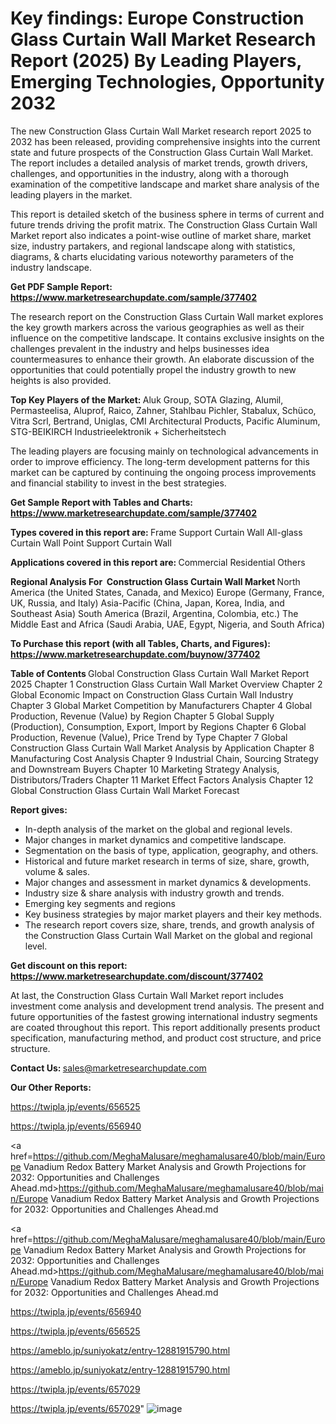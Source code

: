 # Key findings: Europe Construction Glass Curtain Wall Market Research Report (2025) By Leading Players, Emerging Technologies, Opportunity 2032

The new Construction Glass Curtain Wall Market research report 2025 to 2032 has been released, providing comprehensive insights into the current state and future prospects of the Construction Glass Curtain Wall Market. The report includes a detailed analysis of market trends, growth drivers, challenges, and opportunities in the industry, along with a thorough examination of the competitive landscape and market share analysis of the leading players in the market.

This report is detailed sketch of the business sphere in terms of current and future trends driving the profit matrix. The Construction Glass Curtain Wall Market report also indicates a point-wise outline of market share, market size, industry partakers, and regional landscape along with statistics, diagrams, &amp; charts elucidating various noteworthy parameters of the industry landscape.

<strong><b>Get PDF Sample Report: <a href=https://www.marketresearchupdate.com/sample/377402>https://www.marketresearchupdate.com/sample/377402</a></b></strong>

The research report on the Construction Glass Curtain Wall market explores the key growth markers across the various geographies as well as their influence on the competitive landscape. It contains exclusive insights on the challenges prevalent in the industry and helps businesses idea countermeasures to enhance their growth. An elaborate discussion of the opportunities that could potentially propel the industry growth to new heights is also provided.

<strong><b>Top Key Players of the Market:
</b></strong>Aluk Group, SOTA Glazing, Alumil, Permasteelisa, Aluprof, Raico, Zahner, Stahlbau Pichler, Stabalux, Schüco, Vitra Scrl, Bertrand, Uniglas, CMI Architectural Products, Pacific Aluminum, STG-BEIKIRCH Industrieelektronik + Sicherheitstech<strong><b>
</b></strong>

The leading players are focusing mainly on technological advancements in order to improve efficiency. The long-term development patterns for this market can be captured by continuing the ongoing process improvements and financial stability to invest in the best strategies.

<strong><b>Get Sample Report with Tables and Charts: <a href=https://www.marketresearchupdate.com/sample/377402>https://www.marketresearchupdate.com/sample/377402</a></b></strong>

<strong><b>Types covered in this report are:
</b></strong>Frame Support Curtain Wall
All-glass Curtain Wall
Point Support Curtain Wall<strong><b>
</b></strong>

<strong><b>Applications covered in this report are:
</b></strong>Commercial
Residential
Others<strong><b>
</b></strong>

<strong><b>Regional Analysis For  Construction Glass Curtain Wall Market</b></strong><strong><b>
</b></strong>North America (the United States, Canada, and Mexico)
Europe (Germany, France, UK, Russia, and Italy)
Asia-Pacific (China, Japan, Korea, India, and Southeast Asia)
South America (Brazil, Argentina, Colombia, etc.)
The Middle East and Africa (Saudi Arabia, UAE, Egypt, Nigeria, and South Africa)

<strong><b>To Purchase this report (with all Tables, Charts, and Figures): <a href=https://www.marketresearchupdate.com/buynow/377402>https://www.marketresearchupdate.com/buynow/377402</a></b></strong>

<strong><b>Table of Contents</b></strong><strong><b>
</b></strong>Global Construction Glass Curtain Wall Market Report 2025
Chapter 1 Construction Glass Curtain Wall Market Overview
Chapter 2 Global Economic Impact on Construction Glass Curtain Wall Industry
Chapter 3 Global Market Competition by Manufacturers
Chapter 4 Global Production, Revenue (Value) by Region
Chapter 5 Global Supply (Production), Consumption, Export, Import by Regions
Chapter 6 Global Production, Revenue (Value), Price Trend by Type
Chapter 7 Global Construction Glass Curtain Wall Market Analysis by Application
Chapter 8 Manufacturing Cost Analysis
Chapter 9 Industrial Chain, Sourcing Strategy and Downstream Buyers
Chapter 10 Marketing Strategy Analysis, Distributors/Traders
Chapter 11 Market Effect Factors Analysis
Chapter 12 Global Construction Glass Curtain Wall Market Forecast

<strong><b>Report gives:</b></strong>

- In-depth analysis of the market on the global and regional levels.
- Major changes in market dynamics and competitive landscape.
- Segmentation on the basis of type, application, geography, and others.
- Historical and future market research in terms of size, share, growth, volume &amp; sales.
- Major changes and assessment in market dynamics &amp; developments.
- Industry size &amp; share analysis with industry growth and trends.
- Emerging key segments and regions
- Key business strategies by major market players and their key methods.
- The research report covers size, share, trends, and growth analysis of the Construction Glass Curtain Wall Market on the global and regional level.

<strong><b>Get discount on this report: <a href=https://www.marketresearchupdate.com/discount/377402>https://www.marketresearchupdate.com/discount/377402</a></b></strong>

At last, the Construction Glass Curtain Wall Market report includes investment come analysis and development trend analysis. The present and future opportunities of the fastest growing international industry segments are coated throughout this report. This report additionally presents product specification, manufacturing method, and product cost structure, and price structure.

<strong><b>Contact Us:
</b></strong>sales@marketresearchupdate.com

<strong>Our Other Reports:</strong>

<a href=https://twipla.jp/events/656525>https://twipla.jp/events/656525</a>

<a href=https://twipla.jp/events/656940>https://twipla.jp/events/656940</a>

<a href=https://github.com/MeghaMalusare/meghamalusare40/blob/main/Europe Vanadium Redox Battery Market Analysis and Growth Projections for 2032: Opportunities and Challenges Ahead.md>https://github.com/MeghaMalusare/meghamalusare40/blob/main/Europe Vanadium Redox Battery Market Analysis and Growth Projections for 2032: Opportunities and Challenges Ahead.md</a>

<a href=https://github.com/MeghaMalusare/meghamalusare40/blob/main/Europe Vanadium Redox Battery Market Analysis and Growth Projections for 2032: Opportunities and Challenges Ahead.md>https://github.com/MeghaMalusare/meghamalusare40/blob/main/Europe Vanadium Redox Battery Market Analysis and Growth Projections for 2032: Opportunities and Challenges Ahead.md</a>

<a href=https://twipla.jp/events/656940>https://twipla.jp/events/656940</a>

<a href=https://twipla.jp/events/656525>https://twipla.jp/events/656525</a>

<a href=https://ameblo.jp/suniyokatz/entry-12881915790.html>https://ameblo.jp/suniyokatz/entry-12881915790.html</a>

<a href=https://ameblo.jp/suniyokatz/entry-12881915790.html>https://ameblo.jp/suniyokatz/entry-12881915790.html</a>

<a href=https://twipla.jp/events/657029>https://twipla.jp/events/657029</a>

<a href=https://twipla.jp/events/657029>https://twipla.jp/events/657029</a>"
![image](https://github.com/user-attachments/assets/0a0385ee-6886-451a-b04f-5996cde0a3d9)
